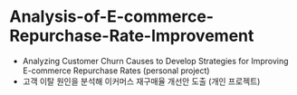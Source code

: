 # Analysis-of-E-commerce-Repurchase-Rate-Improvement
- Analyzing Customer Churn Causes to Develop Strategies for Improving E-commerce Repurchase Rates (personal project)
- 고객 이탈 원인을 분석해 이커머스 재구매율 개선안 도출 (개인 프로젝트)
